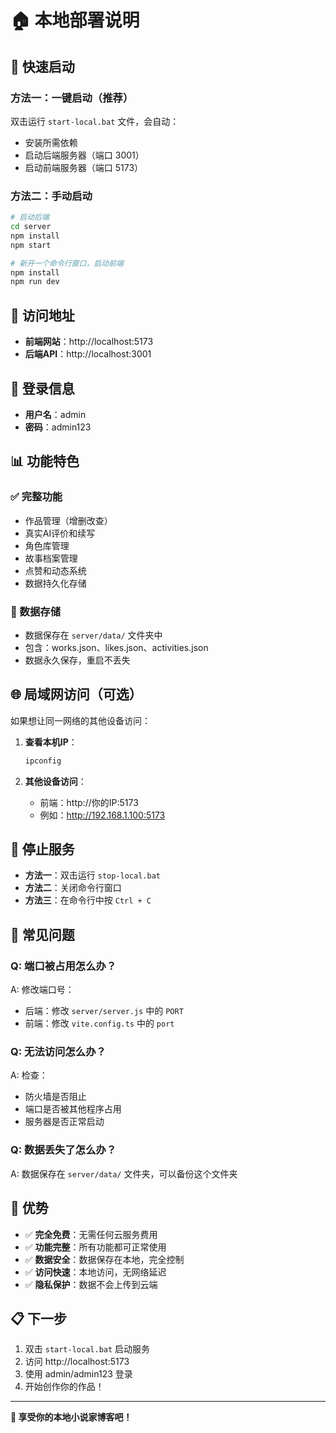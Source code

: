 # 🏠 本地部署说明

## 🚀 快速启动

### 方法一：一键启动（推荐）
双击运行 `start-local.bat` 文件，会自动：
- 安装所需依赖
- 启动后端服务器（端口 3001）
- 启动前端服务器（端口 5173）

### 方法二：手动启动
```bash
# 启动后端
cd server
npm install
npm start

# 新开一个命令行窗口，启动前端
npm install
npm run dev
```

## 📱 访问地址

- **前端网站**：http://localhost:5173
- **后端API**：http://localhost:3001

## 🔐 登录信息

- **用户名**：admin
- **密码**：admin123

## 📊 功能特色

### ✅ 完整功能
- 作品管理（增删改查）
- 真实AI评价和续写
- 角色库管理
- 故事档案管理
- 点赞和动态系统
- 数据持久化存储

### 📁 数据存储
- 数据保存在 `server/data/` 文件夹中
- 包含：works.json、likes.json、activities.json
- 数据永久保存，重启不丢失

## 🌐 局域网访问（可选）

如果想让同一网络的其他设备访问：

1. **查看本机IP**：
   ```bash
   ipconfig
   ```

2. **其他设备访问**：
   - 前端：http://你的IP:5173
   - 例如：http://192.168.1.100:5173

## 🛑 停止服务

- **方法一**：双击运行 `stop-local.bat`
- **方法二**：关闭命令行窗口
- **方法三**：在命令行中按 `Ctrl + C`

## 🔧 常见问题

### Q: 端口被占用怎么办？
A: 修改端口号：
- 后端：修改 `server/server.js` 中的 `PORT`
- 前端：修改 `vite.config.ts` 中的 `port`

### Q: 无法访问怎么办？
A: 检查：
- 防火墙是否阻止
- 端口是否被其他程序占用
- 服务器是否正常启动

### Q: 数据丢失了怎么办？
A: 数据保存在 `server/data/` 文件夹，可以备份这个文件夹

## 🎯 优势

- ✅ **完全免费**：无需任何云服务费用
- ✅ **功能完整**：所有功能都可正常使用
- ✅ **数据安全**：数据保存在本地，完全控制
- ✅ **访问快速**：本地访问，无网络延迟
- ✅ **隐私保护**：数据不会上传到云端

## 📋 下一步

1. 双击 `start-local.bat` 启动服务
2. 访问 http://localhost:5173
3. 使用 admin/admin123 登录
4. 开始创作你的作品！

---

**🎉 享受你的本地小说家博客吧！**
